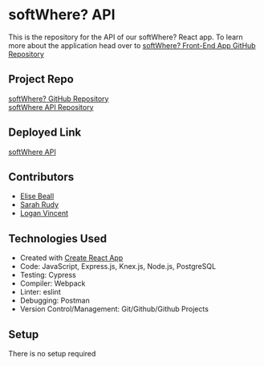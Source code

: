 # softWhere? API
This is the repository for the API of our softWhere? React app.  To learn more about the application head over to [softWhere? Front-End App GitHub Repository](https://github.com/sarahrudy/i-wanna-live-there)


## Project Repo
[softWhere? GitHub Repository](https://github.com/sarahrudy/i-wanna-live-there) </br>
[softWhere API Repository](https://github.com/sarahrudy/cities-api/tree/main)


## Deployed Link
[softWhere API](https://softwhere-api.herokuapp.com/cities)


## Contributors

- [Elise Beall](https://github.com/elisebeall)
- [Sarah Rudy](https://github.com/sarahrudy)
- [Logan Vincent](https://github.com/Logandv3)


## Technologies Used

* Created with [Create React App](https://github.com/facebook/create-react-app)
* Code: JavaScript, Express.js, Knex.js, Node.js, PostgreSQL
* Testing: Cypress
* Compiler: Webpack
* Linter: eslint
* Debugging: Postman
* Version Control/Management: Git/Github/Github Projects


## Setup
There is no setup required
